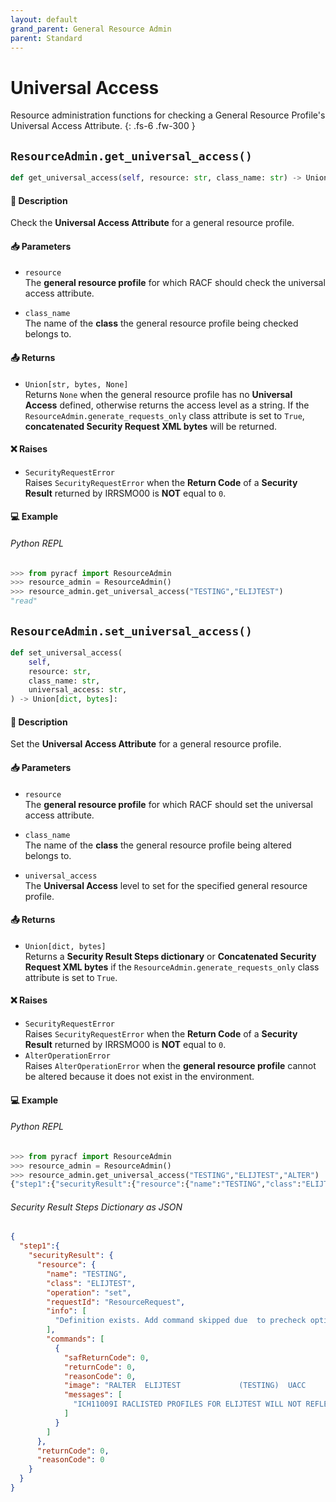 ```yaml
---
layout: default
grand_parent: General Resource Admin
parent: Standard
---
```


# Universal Access

Resource administration functions for checking a General Resource Profile's Universal Access Attribute. 
{: .fs-6 .fw-300 }

## `ResourceAdmin.get_universal_access()`

```python
def get_universal_access(self, resource: str, class_name: str) -> Union[str, bytes, None]:
```

#### 📄 Description

Check the **Universal Access Attribute** for a general resource profile.

#### 📥 Parameters
* `resource`<br>
  The **general resource profile** for which RACF should check the universal access attribute.

* `class_name`<br>
  The name of the **class** the general resource profile being checked belongs to.

#### 📤 Returns
* `Union[str, bytes, None]`<br>
  Returns `None` when the general resource profile has no **Universal Access** defined, otherwise returns the access level as a string. If the `ResourceAdmin.generate_requests_only` class attribute is set to `True`, **concatenated Security Request XML bytes** will be returned.

#### ❌ Raises
* `SecurityRequestError`<br>
  Raises `SecurityRequestError` when the **Return Code** of a **Security Result** returned by IRRSMO00 is **NOT** equal to `0`.

#### 💻 Example

###### Python REPL
```python
>>> from pyracf import ResourceAdmin
>>> resource_admin = ResourceAdmin()
>>> resource_admin.get_universal_access("TESTING","ELIJTEST")
"read"
```

## `ResourceAdmin.set_universal_access()`

```python
def set_universal_access(
    self,
    resource: str,
    class_name: str,
    universal_access: str,
) -> Union[dict, bytes]:
```

#### 📄 Description

Set the **Universal Access Attribute** for a general resource profile.

#### 📥 Parameters
* `resource`<br>
  The **general resource profile** for which RACF should set the universal access attribute.

* `class_name`<br>
  The name of the **class** the general resource profile being altered belongs to.

* `universal_access`<br>
  The **Universal Access** level to set for the specified general resource profile.

#### 📤 Returns
* `Union[dict, bytes]`<br>
  Returns a **Security Result Steps dictionary** or **Concatenated Security Request XML bytes** if the `ResourceAdmin.generate_requests_only` class attribute is set to `True`.

#### ❌ Raises
* `SecurityRequestError`<br>
  Raises `SecurityRequestError` when the **Return Code** of a **Security Result** returned by IRRSMO00 is **NOT** equal to `0`.
* `AlterOperationError`<br>
  Raises `AlterOperationError` when the **general resource profile** cannot be altered because it does not exist in the environment.

#### 💻 Example

###### Python REPL
```python
>>> from pyracf import ResourceAdmin
>>> resource_admin = ResourceAdmin()
>>> resource_admin.get_universal_access("TESTING","ELIJTEST","ALTER")
{"step1":{"securityResult":{"resource":{"name":"TESTING","class":"ELIJTEST","operation":"set","requestId":"ResourceRequest","info":["Definition exists. Add command skipped due  to precheck option"],"commands":[{"safReturnCode":0,"returnCode":0,"reasonCode":0,"image":"RALTER  ELIJTEST             (TESTING)  UACC        (Alter)","messages":["ICH11009I RACLISTED PROFILES FOR ELIJTEST WILL NOT REFLECT THE UPDATE(S) UNTIL A SETROPTS REFRESH IS ISSUED."]}]},"returnCode":0,"reasonCode":0}}}
```

###### Security Result Steps Dictionary as JSON
```json
{
  "step1":{
    "securityResult": {
      "resource": {
        "name": "TESTING",
        "class": "ELIJTEST",
        "operation": "set",
        "requestId": "ResourceRequest",
        "info": [
          "Definition exists. Add command skipped due  to precheck option"
        ],
        "commands": [
          {
            "safReturnCode": 0,
            "returnCode": 0,
            "reasonCode": 0,
            "image": "RALTER  ELIJTEST             (TESTING)  UACC        (Alter)",
            "messages": [
              "ICH11009I RACLISTED PROFILES FOR ELIJTEST WILL NOT REFLECT THE UPDATE(S) UNTIL A SETROPTS REFRESH IS ISSUED."
            ]
          }
        ]
      },
      "returnCode": 0,
      "reasonCode": 0
    }
  }
}
```